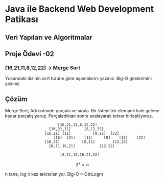 # Java ile Backend Web Development Patikası

## Veri Yapıları ve Algoritmalar  


## Proje Ödevi  -02

### [16,21,11,8,12,22] -> Merge Sort

Yukarıdaki dizinin sort türüne göre aşamalarını yazınız.
Big-O gösterimini yazınız.

## Çözüm
Merge Sort; Adı üstünde parçala ve sırala. 
Bir listeyi tek elemanlı hale gelene kadar parçalışıyoruz. 
Parçaladıktan sonra sıralayarak tekrar birleştiiyoruz.


							[16,21,11,8,12,22]
						[16,21,11] 		[8,12,22]
					  [16,21] [11] 			[8,12] 	[22]
			    		  [16] 	[21]	[11]	 [8]	[12]	[22]
				  	  [16,21]    	   [8,11]	     [12,22]
						[8,11,16,21]	       [12,22]	
						  
							 [8,11,12,16,21,22]
							  
$$
	2^{x} =n 
$$

n tane, log n kez tekrarlanıyor. Big-O = O(nLogn)

